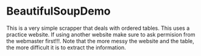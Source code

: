 # BeautifulSoupDemo
This is a very simple scrapper that deals with ordered tables.
This uses a practice website. If using another website make sure
to ask permision from the webmaster first!!!.
Note that the more messy the website and the table,
the more difficult it is to extract
the information.
